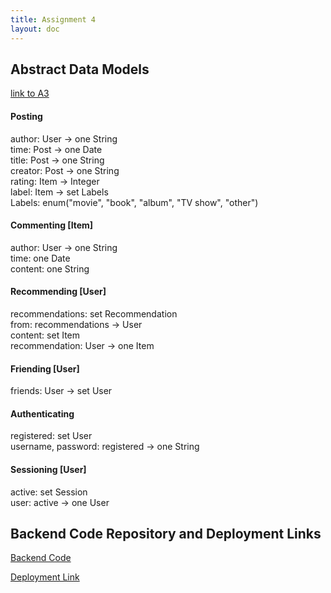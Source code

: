 ```yaml
---
title: Assignment 4
layout: doc
---
```



## Abstract Data Models

[link to A3](assignment3.html)

#### Posting
author: User -> one String  
time: Post -> one Date  
title: Post -> one String  
creator: Post -> one String  
rating: Item -> Integer  
label: Item -> set Labels  
Labels: enum("movie", "book", "album", "TV show", "other")  



#### Commenting [Item]
author: User -> one String  
time: one Date  
content: one String  


#### Recommending [User]
recommendations: set Recommendation  
from: recommendations -> User  
content: set Item  
recommendation: User -> one Item



#### Friending [User]
friends: User -> set User



#### Authenticating
registered: set User  
username, password: registered -> one String  



#### Sessioning [User]
active: set Session  
user: active -> one User




## Backend Code Repository and Deployment Links

[Backend Code](https://github.com/BouncyBabylons/a4_backend_starter)

[Deployment Link](https://enny.vercel.app/)  
